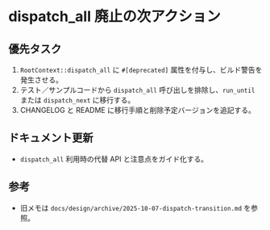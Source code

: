 # dispatch_all 廃止の次アクション

## 優先タスク
1. `RootContext::dispatch_all` に `#[deprecated]` 属性を付与し、ビルド警告を発生させる。
2. テスト／サンプルコードから `dispatch_all` 呼び出しを排除し、`run_until` または `dispatch_next` に移行する。
3. CHANGELOG と README に移行手順と削除予定バージョンを追記する。

## ドキュメント更新
- `dispatch_all` 利用時の代替 API と注意点をガイド化する。

## 参考
- 旧メモは `docs/design/archive/2025-10-07-dispatch-transition.md` を参照。
